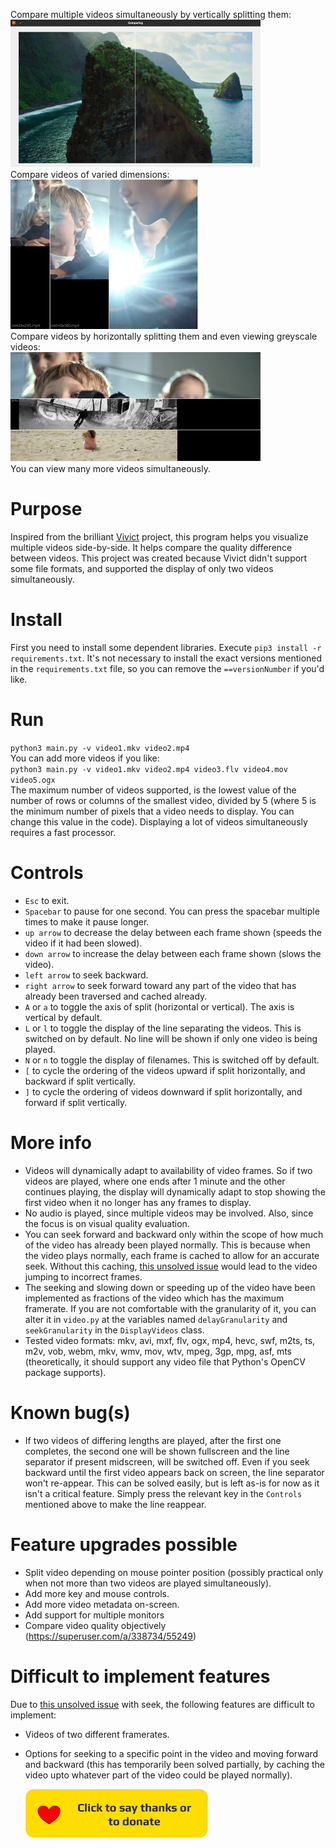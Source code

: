Compare multiple videos simultaneously by vertically splitting them:  
![Alt text](gallery/verticalSplit.png?raw=true "Compare multiple videos simultaneously by vertically splitting them")  
Compare videos of varied dimensions:  
![Alt text](gallery/differentSizes.png?raw=true "Compare videos of varied dimensions")  
Compare videos by horizontally splitting them and even viewing greyscale videos:  
![Alt text](gallery/greyHorizontalVaried.png?raw=true "Compare videos by horizontally splitting them and even viewing greyscale videos")  
You can view many more videos simultaneously.  
  
# Purpose
Inspired from the brilliant [Vivict](https://github.com/vivictorg/vivict) project, this program helps you visualize multiple videos side-by-side. It helps compare the quality difference between videos. This project was created because Vivict didn't support some file formats, and supported the display of only two videos simultaneously.
  
# Install
First you need to install some dependent libraries. Execute `pip3 install -r requirements.txt`. It's not necessary to install the exact versions mentioned in the `requirements.txt` file, so you can remove the `==versionNumber` if you'd like.
  
# Run
`python3 main.py -v video1.mkv video2.mp4`    
You can add more videos if you like:  
`python3 main.py -v video1.mkv video2.mp4 video3.flv video4.mov video5.ogx`    
The maximum number of videos supported, is the lowest value of the number of rows or columns of the smallest video, divided by 5 (where 5 is the minimum number of pixels that a video needs to display. You can change this value in the code). Displaying a lot of videos simultaneously requires a fast processor.
  
# Controls
* `Esc` to exit.
* `Spacebar` to pause for one second. You can press the spacebar multiple times to make it pause longer.
* `up arrow` to decrease the delay between each frame shown (speeds the video if it had been slowed). 
* `down arrow` to increase the delay between each frame shown (slows the video).
* `left arrow` to seek backward.
* `right arrow` to seek forward toward any part of the video that has already been traversed and cached already.
* `A` or `a` to toggle the axis of split (horizontal or vertical). The axis is vertical by default.
* `L` or `l` to toggle the display of the line separating the videos. This is switched on by default. No line will be shown if only one video is being played.
* `N` or `n` to toggle the display of filenames. This is switched off by default.
* `[` to cycle the ordering of the videos upward if split horizontally, and backward if split vertically.
* `]` to cycle the ordering of videos downward if split horizontally, and forward if split vertically.
    
# More info
* Videos will dynamically adapt to availability of video frames. So if two videos are played, where one ends after 1 minute and the other continues playing, the display will dynamically adapt to stop showing the first video when it no longer has any frames to display.
* No audio is played, since multiple videos may be involved. Also, since the focus is on visual quality evaluation.
* You can seek forward and backward only within the scope of how much of the video has already been played normally. This is because when the video plays normally, each frame is cached to allow for an accurate seek. Without this caching, [this unsolved issue](https://github.com/opencv/opencv/issues/9053) would lead to the video jumping to incorrect frames.  
* The seeking and slowing down or speeding up of the video have been implemented as fractions of the video which has the maximum framerate. If you are not comfortable with the granularity of it, you can alter it in `video.py` at the variables named `delayGranularity` and `seekGranularity` in the `DisplayVideos` class.
* Tested video formats: mkv, avi, mxf, flv, ogx, mp4, hevc, swf, m2ts, ts, m2v, vob, webm, mkv, wmv, mov, wtv, mpeg, 3gp, mpg, asf, mts (theoretically, it should support any video file that Python's OpenCV package supports).
  
# Known bug(s)
* If two videos of differing lengths are played, after the first one completes, the second one will be shown fullscreen and the line separator if present midscreen, will be switched off. Even if you seek backward until the first video appears back on screen, the line separator won't re-appear. This can be solved easily, but is left as-is for now as it isn't a critical feature. Simply press the relevant key in the `Controls` mentioned above to make the line reappear.

# Feature upgrades possible
* Split video depending on mouse pointer position (possibly practical only when not more than two videos are played simultaneously). 
* Add more key and mouse controls.
* Add more video metadata on-screen.
* Add support for multiple monitors
* Compare video quality objectively (https://superuser.com/a/338734/55249)

# Difficult to implement features
Due to [this unsolved issue](https://github.com/opencv/opencv/issues/9053) with seek, the following features are difficult to implement:  
* Videos of two different framerates.
* Options for seeking to a specific point in the video and moving forward and backward (this has temporarily been solved partially, by caching the video upto whatever part of the video could be played normally).
  
    
  [![Donate](https://raw.githubusercontent.com/nav9/VCF_contacts_merger/main/gallery/thankYouDonateButton.png)](https://nrecursions.blogspot.com/2020/08/saying-thank-you.html)  
